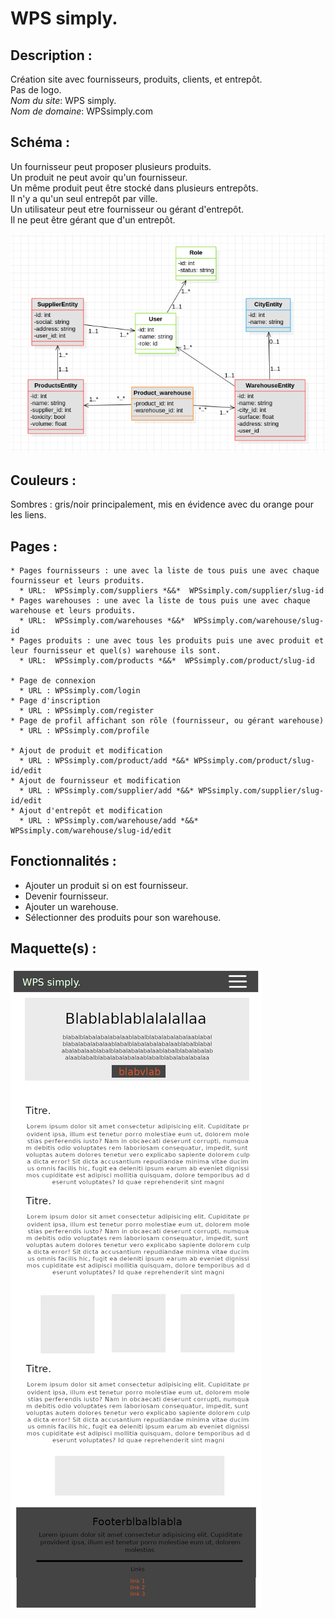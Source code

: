 # WPS simply.

## Description :
Création site avec fournisseurs, produits, clients, et entrepôt.  
Pas de logo.  
*Nom du site*: WPS simply.  
*Nom de domaine*: WPSsimply.com

## Schéma :
Un fournisseur peut proposer plusieurs produits.  
Un produit ne peut avoir qu'un fournisseur.  
Un même produit peut être stocké dans plusieurs entrepôts.  
Il n'y a qu'un seul entrepôt par ville.  
Un utilisateur peut etre fournisseur ou gérant d'entrepôt.  
Il ne peut être gérant que d'un entrepôt.  

![Schema UML](/www/public/assets/img/warehouse.png "Schema UML")

## Couleurs :
Sombres : gris/noir principalement, mis en évidence avec du orange pour les liens.

## Pages :
    * Pages fournisseurs : une avec la liste de tous puis une avec chaque fournisseur et leurs produits.
      * URL:  WPSsimply.com/suppliers *&&*  WPSsimply.com/supplier/slug-id
    * Pages warehouses : une avec la liste de tous puis une avec chaque warehouse et leurs produits.
      * URL:  WPSsimply.com/warehouses *&&*  WPSsimply.com/warehouse/slug-id
    * Pages produits : une avec tous les produits puis une avec produit et leur fournisseur et quel(s) warehouse ils sont.
      * URL:  WPSsimply.com/products *&&*  WPSsimply.com/product/slug-id

    * Page de connexion
      * URL : WPSsimply.com/login
    * Page d'inscription
      * URL : WPSsimply.com/register
    * Page de profil affichant son rôle (fournisseur, ou gérant warehouse)
      * URL : WPSsimply.com/profile

    * Ajout de produit et modification
      * URL : WPSsimply.com/product/add *&&* WPSsimply.com/product/slug-id/edit
    * Ajout de fournisseur et modification
      * URL : WPSsimply.com/supplier/add *&&* WPSsimply.com/supplier/slug-id/edit
    * Ajout d'entrepôt et modification
      * URL : WPSsimply.com/warehouse/add *&&* WPSsimply.com/warehouse/slug-id/edit

## Fonctionnalités : 
* Ajouter un produit si on est fournisseur.
* Devenir fournisseur.
* Ajouter un warehouse.
* Sélectionner des produits pour son warehouse.

## Maquette(s) :

![Maquette home](/www/public/assets/img/wps_home.png "Maquette home")